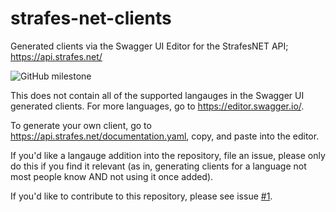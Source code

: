 # strafes-net-clients
Generated clients via the Swagger UI Editor for the StrafesNET API; https://api.strafes.net/

![GitHub milestone](https://img.shields.io/github/milestones/progress/rsource-open-source/strafes-net-clients/1?label=language%20fixes%20progress&style=for-the-badge)

This does not contain all of the supported langauges in the Swagger UI generated clients. For more languages, go to https://editor.swagger.io/.

To generate your own client, go to https://api.strafes.net/documentation.yaml, copy, and paste into the editor.

If you'd like a langauge addition into the repository, file an issue, please only do this if you find it relevant (as in, generating clients for a language not most people know AND not using it once added).

If you'd like to contribute to this repository, please see issue [#1](https://github.com/rsource-open-source/strafes-net-clients/issues/1).
